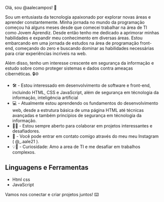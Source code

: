 Olá, sou @aalecampos! 👋

Sou um entusiasta da tecnologia apaixonado por explorar novas áreas e aprender constantemente. Minha jornada no mundo da programação começou há alguns meses desde que comecei trabalhar na área de TI como Jovem Aprendiz.
Desde então tenho me dedicado a aprimorar minhas habilidades e expandir meu conhecimento em diversas áreas. Estou embarcando em uma jornada de estudos na área de programação front-end, começando do zero e buscando dominar as habilidades necessárias para criar experiências incríveis na web. 

Além disso, tenho um interesse crescente em segurança da informação e estudo sobre como proteger sistemas e dados contra ameaças cibernéticas. 🔒🌐


- 🛠  - Estou interessado em desenvolvimento de software e front-end, incluindo HTML, CSS e JavaScript, além de segurança em técnologia da informação, inteligência  artificial
- 💻 - Atualmente estou aprendendo os fundamentos do desenvolvimento web, desde a estrutura básica de uma página HTML até técnicas avançadas e também princípios de segurança em técnologia da informação.
- 👨‍💻 - Estou sempre aberto para colaborar em projetos interessantes e desafiadores.
- 📩 - Você pode entrar em contato comigo através do meu meu Instagram ( @_.aale21 ).
- 💡🔧 - Curiosidade: Amo a area de TI e me desafiar em trabalhos complexos.

## Linguagens e Ferramentas

- Html css
- JavaScript

Vamos nos conectar e criar projetos juntos! ⌨️
<!---
aalecampos/aalecampos is a ✨ special ✨ repository because its README.md (this file) appears on your GitHub profile.
You can click the Preview link to take a look at your changes.
--->
